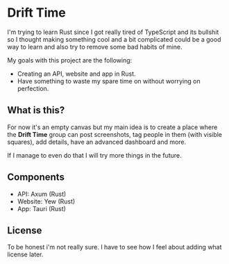 # Drift Time

I'm trying to learn Rust since I got really tired of TypeScript and its bullshit so I thought making something cool and a bit complicated could be a good way to learn and also try to remove some bad habits of mine.

My goals with this project are the following:
- Creating an API, website and app in Rust.
- Have something to waste my spare time on without worrying on perfection.

## What is this?

For now it's an empty canvas but my main idea is to create a place where the **Drift Time** group can post screenshots, tag people in them (with visible squares), add details, have an advanced dashboard and more.

If I manage to even do that I will try more things in the future.

## Components

- API: Axum (Rust)
- Website: Yew (Rust)
- App: Tauri (Rust)

## License

To be honest i'm not really sure. I have to see how I feel about adding what license later.